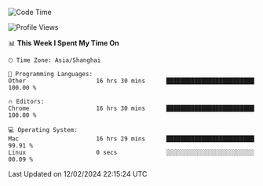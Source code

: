 <!--START_SECTION:waka-->
![Code Time](http://img.shields.io/badge/Code%20Time-1%2C927%20hrs%2024%20mins-blue)

![Profile Views](http://img.shields.io/badge/Profile%20Views-0-blue)

📊 **This Week I Spent My Time On** 

```text
🕑︎ Time Zone: Asia/Shanghai

💬 Programming Languages: 
Other                    16 hrs 30 mins      █████████████████████████   100.00 % 

🔥 Editors: 
Chrome                   16 hrs 30 mins      █████████████████████████   100.00 % 

💻 Operating System: 
Mac                      16 hrs 29 mins      █████████████████████████   99.91 % 
Linux                    0 secs              ░░░░░░░░░░░░░░░░░░░░░░░░░   00.09 % 
```


 Last Updated on 12/02/2024 22:15:24 UTC
<!--END_SECTION:waka-->